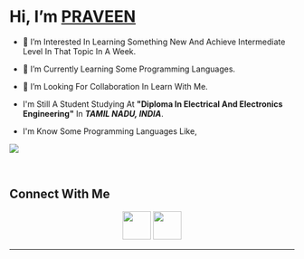 # Hi, I’m [PRAVEEN](https://github.com/PraveenTech005)

- 👀 I’m Interested In Learning Something New And Achieve Intermediate Level In That Topic In A Week.
- 🌱 I’m Currently Learning Some Programming Languages.
- 💞️ I’m Looking For Collaboration In Learn With Me.

- I'm Still A Student Studying At **"Diploma In Electrical And Electronics Engineering"** In ***TAMIL NADU, INDIA***.

- I'm Know Some Programming Languages Like,
<p align="left-justify">
  <a href="https://t.me/PRAVEEN_TECH005">
    <img src="https://skillicons.dev/icons?i=html,css,js,c,cpp,py,arduino,autocad,bash,github,linux,md,vscode,idea&theme=dark&perline=8&align=center" />
  </a>
</p>
</br>

## Connect With Me

<div align="center" class="line1">
  <a href="https://t.me/PRAVEENTECH005"><img src="https://user-images.githubusercontent.com/92732706/221881174-df2bae54-1ce8-4098-8501-c4488c46b79c.png" width="50"></a>
  <a href="mailto:PraveenTech005@gmail.com"><img src="https://user-images.githubusercontent.com/92732706/221880697-15e62fc8-1d54-4594-bc3a-b57d975ff5f7.png" width="50"></a>
</div>
<hr>


